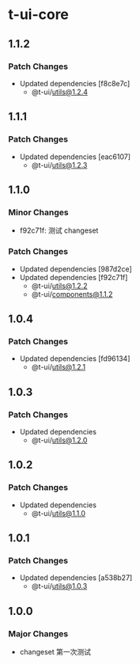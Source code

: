 # t-ui-core

## 1.1.2

### Patch Changes

- Updated dependencies [f8c8e7c]
  - @t-ui/utils@1.2.4

## 1.1.1

### Patch Changes

- Updated dependencies [eac6107]
  - @t-ui/utils@1.2.3

## 1.1.0

### Minor Changes

- f92c71f: 测试 changeset

### Patch Changes

- Updated dependencies [987d2ce]
- Updated dependencies [f92c71f]
  - @t-ui/utils@1.2.2
  - @t-ui/components@1.1.2

## 1.0.4

### Patch Changes

- Updated dependencies [fd96134]
  - @t-ui/utils@1.2.1

## 1.0.3

### Patch Changes

- Updated dependencies
  - @t-ui/utils@1.2.0

## 1.0.2

### Patch Changes

- Updated dependencies
  - @t-ui/utils@1.1.0

## 1.0.1

### Patch Changes

- Updated dependencies [a538b27]
  - @t-ui/utils@1.0.3

## 1.0.0

### Major Changes

- changeset 第一次测试

